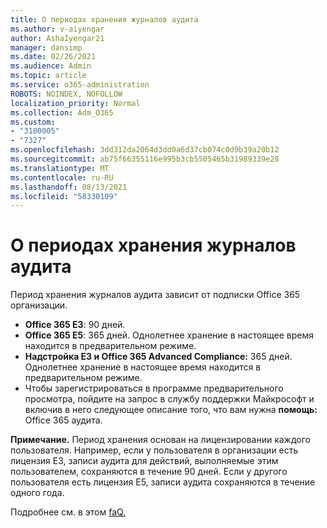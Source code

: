 ```yaml
---
title: О периодах хранения журналов аудита
ms.author: v-aiyengar
author: AshaIyengar21
manager: dansimp
ms.date: 02/26/2021
ms.audience: Admin
ms.topic: article
ms.service: o365-administration
ROBOTS: NOINDEX, NOFOLLOW
localization_priority: Normal
ms.collection: Adm_O365
ms.custom:
- "3100005"
- "7327"
ms.openlocfilehash: 3dd312da2064d3dd0a6d37cb074c0d9b39a20b12
ms.sourcegitcommit: ab75f66355116e995b3cb5505465b31989339e28
ms.translationtype: MT
ms.contentlocale: ru-RU
ms.lasthandoff: 08/13/2021
ms.locfileid: "58330109"
---
```

# <a name="about-audit-logs-retention-periods"></a>О периодах хранения журналов аудита

Период хранения журналов аудита зависит от подписки Office 365 организации.

- **Office 365 E3**: 90 дней.
- **Office 365 E5**: 365 дней. Однолетнее хранение в настоящее время находится в предварительном режиме.
- **Надстройка E3 и Office 365 Advanced Compliance:** 365 дней. Однолетнее хранение в настоящее время находится в предварительном режиме.
- Чтобы зарегистрироваться в программе предварительного просмотра, пойдите на запрос в службу поддержки Майкрософт и включив в него следующее описание того, что вам нужна **помощь:** Office 365 аудита.

**Примечание.** Период хранения основан на лицензировании каждого пользователя. Например, если у пользователя в организации есть лицензия E3, записи аудита для действий, выполняемые этим пользователем, сохраняются в течение 90 дней. Если у другого пользователя есть лицензия E5, записи аудита сохраняются в течение одного года.

Подробнее см. в этом [faQ.](https://go.microsoft.com/fwlink/?linkid=2115336)
